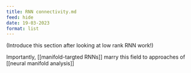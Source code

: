 ```yaml
---
title: RNN connectivity.md
feed: hide
date: 19-03-2023
format: list
---
```



(Introduce this section after looking at low rank RNN work!)

Importantly, [[manifold-targted RNNs]] marry this field to approaches of [[neural manifold analysis]]